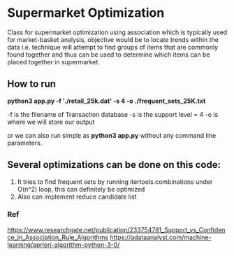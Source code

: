 # Supermarket Optimization
Class for supermarket optimization using association which is typically used for market-basket
analysis, objective would be to locate trends within the data i.e. technique will attempt to find
groups of items that are commonly found together and thus can be used to determine which items can be placed together in
supermarket.

## How to run

**python3 app.py -f './retail_25k.dat' -s 4 -o ./frequent_sets_25K.txt**

-f is the filename of Transaction database
-s is the support level = 4
-o is where we will store our output

or we can also run simple as **python3 app.py** without any command line parameters.

## Several optimizations can be done on this code:
1. It tries to find frequent sets by running itertools.combinations under O(n^2) loop, this can definitely be optimized
2. Also can implement reduce candidate list 

### Ref
https://www.researchgate.net/publication/233754781_Support_vs_Confidence_in_Association_Rule_Algorithms
https://adataanalyst.com/machine-learning/apriori-algorithm-python-3-0/

